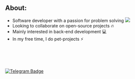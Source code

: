 
## About:

- Software developer with a passion for problem solving ![](https://cdn.betterttv.net/emote/609431bc39b5010444d0cbdc/1x)
- Looking to collaborate on open-source projects :fire:
- Mainly interested in back-end development :computer: 
- In my free time, I do pet-projects :zap: 

<br><br><br><br>
   <a href="https://t.me/f1rec0de">
    <img src="https://img.shields.io/badge/Telegram-blue?style=for-the-badge&logo=Telegram&logoColor=white" alt="Telegram Badge"/>
  </a>
